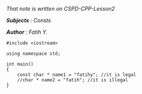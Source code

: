 
_That note is written on CSPD-CPP-Lesson2_

___Subjects__ : Consts_

___Author__  : Fatih Y._


```
#include <iostream>

using namespace std;

int main()
{
    const char * name1 = "fatihy"; //it is legal
    //char * name2 = "fatih"; //it is illegal
}
```

